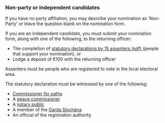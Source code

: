###  Non-party or independent candidates

If you have no party affiliation, you may describe your nomination as 'Non-
Party' or leave the question blank on the nomination form.

If you are an independent candidate, you must submit your nomination form,
along with one of the following, to the returning officer:

  * The completion of [ statutory declarations by 15 assenters (pdf) ](https://www.waterfordcouncil.ie/elections/forms/LE1A-Statutory%20Declaration%20English.pdf) (people that support your nomination), or 
  * Lodge a deposit of €100 with the returning officer 

Assenters must be people who are registered to vote in the local electoral
area.

The statutory declaration must be witnessed by one of the following:

  * [ Commissioner for oaths ](https://www.citizensinformation.ie/en/justice/civil-law/commissioners-for-oaths/)
  * A [ peace commissioner ](https://www.citizensinformation.ie/en/justice/civil-law/peace-commissioners/)
  * A [ notary public ](https://www.citizensinformation.ie/en/justice/civil-law/notaries-public/)
  * A member of the [ Garda Síochána ](https://www.citizensinformation.ie/en/justice/law-enforcement/garda-siochana-national-police-force/)
  * An official of the registration authority 
